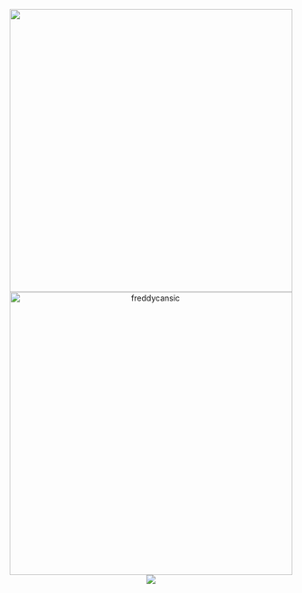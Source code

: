 <p align="center">
	<img width="500em" align="center" src="http://github-readme-streak-stats.herokuapp.com?user=freddycansic&theme=vue-dark&hide_border=true&date_format=M%20j%5B%2C%20Y%5D&fire=DD2727" />
	<br>
	<img width="500em" align="center" src="https://github-readme-stats.vercel.app/api/top-langs?username=freddycansic&show_icons=true&locale=en&layout=compact&langs_count=8&theme=vue-dark&hide_border=true&hide=Vim%20Snippet" alt="freddycansic"/>
	<br>
	<img align="center" src="https://visitor-badge.glitch.me/badge?page_id=freddycansic/freddycansic" />
</p>

